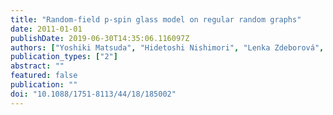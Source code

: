 ```yaml
---
title: "Random-field p-spin glass model on regular random graphs"
date: 2011-01-01
publishDate: 2019-06-30T14:35:06.116097Z
authors: ["Yoshiki Matsuda", "Hidetoshi Nishimori", "Lenka Zdeborová", "Florent Krzakala"]
publication_types: ["2"]
abstract: ""
featured: false
publication: ""
doi: "10.1088/1751-8113/44/18/185002"
---
```


